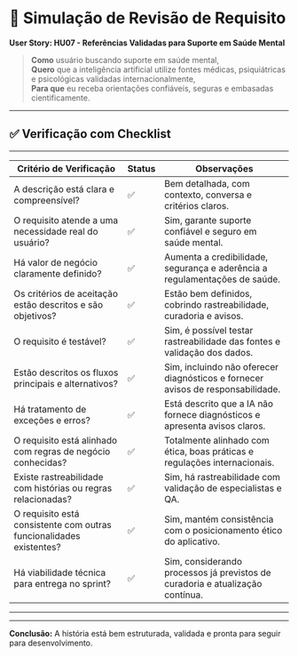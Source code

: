 # 🧪 Simulação de Revisão de Requisito

**User Story: HU07 - Referências Validadas para Suporte em Saúde Mental**

> **Como** usuário buscando suporte em saúde mental,  
> **Quero** que a inteligência artificial utilize fontes médicas, psiquiátricas e psicológicas validadas internacionalmente,  
> **Para que** eu receba orientações confiáveis, seguras e embasadas cientificamente.

---

## ✅ Verificação com Checklist
---------------------------------------------------------------------------------------------------------------------------------
| Critério de Verificação                                              | Status | Observações                                                                 |
|----------------------------------------------------------------------|--------|------------------------------------------------------------------------------|
| A descrição está clara e compreensível?                              | ✅     | Bem detalhada, com contexto, conversa e critérios claros.                   |
| O requisito atende a uma necessidade real do usuário?                | ✅     | Sim, garante suporte confiável e seguro em saúde mental.                    |
| Há valor de negócio claramente definido?                             | ✅     | Aumenta a credibilidade, segurança e aderência a regulamentações de saúde.  |
| Os critérios de aceitação estão descritos e são objetivos?           | ✅     | Estão bem definidos, cobrindo rastreabilidade, curadoria e avisos.          |
| O requisito é testável?                                              | ✅     | Sim, é possível testar rastreabilidade das fontes e validação dos dados.    |
| Estão descritos os fluxos principais e alternativos?                 | ✅     | Sim, incluindo não oferecer diagnósticos e fornecer avisos de responsabilidade. |
| Há tratamento de exceções e erros?                                   | ✅     | Está descrito que a IA não fornece diagnósticos e apresenta avisos claros.  |
| O requisito está alinhado com regras de negócio conhecidas?          | ✅     | Totalmente alinhado com ética, boas práticas e regulações internacionais.   |
| Existe rastreabilidade com histórias ou regras relacionadas?         | ✅     | Sim, há rastreabilidade com validação de especialistas e QA.                |
| O requisito está consistente com outras funcionalidades existentes?  | ✅     | Sim, mantém consistência com o posicionamento ético do aplicativo.          |
| Há viabilidade técnica para entrega no sprint?                       | ✅     | Sim, considerando processos já previstos de curadoria e atualização contínua. |
----------------------------------------------------------------------------------------------------------------------------------

---

**Conclusão:** A história está bem estruturada, validada e pronta para seguir para desenvolvimento.